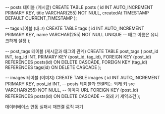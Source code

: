 -- posts 테이블 (게시글)
CREATE TABLE posts (
  id INT AUTO_INCREMENT PRIMARY KEY,
  title VARCHAR(255) NOT NULL,
  createdAt TIMESTAMP DEFAULT CURRENT_TIMESTAMP
);

-- tags 테이블 (태그)
CREATE TABLE tags (
  id INT AUTO_INCREMENT PRIMARY KEY,
  name VARCHAR(255) NOT NULL UNIQUE -- 태그 이름은 유니크하게 설정
);

-- post_tags 테이블 (게시글과 태그의 관계)
CREATE TABLE post_tags (
  post_id INT,
  tag_id INT,
  PRIMARY KEY (post_id, tag_id),
  FOREIGN KEY (post_id) REFERENCES posts(id) ON DELETE CASCADE,
  FOREIGN KEY (tag_id) REFERENCES tags(id) ON DELETE CASCADE
);

-- images 테이블 (이미지)
CREATE TABLE images (
  id INT AUTO_INCREMENT PRIMARY KEY,
  post_id INT, -- posts 테이블과 연결되는 외래 키
  src VARCHAR(255) NOT NULL, -- 이미지 URL
  FOREIGN KEY (post_id) REFERENCES posts(id) ON DELETE CASCADE -- 외래 키 제약조건
);


데이터베이스 연동 실패시 재연결 로직 짜기